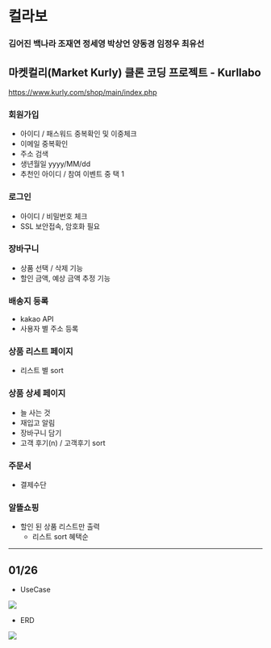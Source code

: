 # 컬라보

### 김어진 백나라 조재연 정세영 박상언 양동경 임정우 최유선 

## 마켓컬리(Market Kurly) 클론 코딩 프로젝트 - Kurllabo

https://www.kurly.com/shop/main/index.php

### 회원가입

- 아이디 / 패스워드 중복확인 및 이중체크
- 이메일 중복확인
- 주소 검색
- 생년월일 yyyy/MM/dd
- 추천인 아이디 / 참여 이벤트 중 택 1 

### 로그인

- 아이디 / 비밀번호 체크 
- SSL 보안접속, 암호화 필요 

### 장바구니

- 상품 선택 / 삭제 기능
- 할인 금액, 예상 금액 추정 기능

### 배송지 등록

- kakao API 
- 사용자 별 주소 등록 

### 상품 리스트 페이지 

- 리스트 별 sort

### 상품 상세 페이지

- 늘 사는 것
- 재입고 알림
- 장바구니 담기
- 고객 후기(n) / 고객후기 sort

### 주문서

- 결제수단

### 알뜰쇼핑

- 할인 된 상품 리스트만 출력
  - 리스트 sort 혜택순 

-------------

## 01/26

- UseCase

![ ](https://user-images.githubusercontent.com/46306263/105875598-57f8dc80-6041-11eb-9075-20bd037798cd.png)

- ERD 

![](https://user-images.githubusercontent.com/46306263/106376956-e15f3480-63dc-11eb-829f-31d188641199.png)





